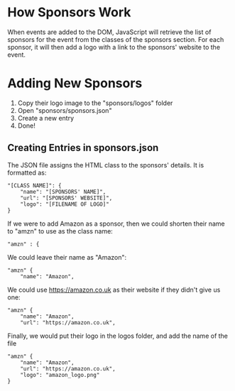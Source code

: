 # How Sponsors Work
When events are added to the DOM, JavaScript will retrieve the list of sponsors for the event from the classes of the sponsors section.
For each sponsor, it will then add a logo with a link to the sponsors' website to the event.
# Adding New Sponsors
1. Copy their logo image to the "sponsors/logos" folder
2. Open "sponsors/sponsors.json"
3. Create a new entry
4. Done!

## Creating Entries in sponsors.json
The JSON file assigns the HTML class to the sponsors' details.
It is formatted as: 

    "[CLASS NAME]": { 
        "name": "[SPONSORS' NAME]", 
        "url": "[SPONSORS' WEBSITE]",
        "logo": "[FILENAME OF LOGO]"
    }

If we were to add Amazon as a sponsor, then we could shorten their name to "amzn" to use as the class name:
    
    "amzn" : {

We could leave their name as "Amazon":

    "amzn" {
        "name": "Amazon",

We could use https://amazon.co.uk as their website if they didn't give us one: 

    "amzn" {
        "name": "Amazon",
        "url": "https://amazon.co.uk",

Finally, we would put their logo in the logos folder, and add the name of the file

    "amzn" {
        "name": "Amazon",
        "url": "https://amazon.co.uk",
        "logo": "amazon_logo.png"
    }